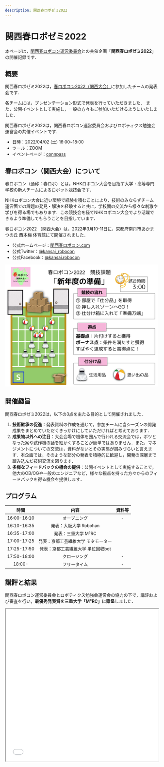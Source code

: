 ```yaml
---
description: 関西春ロボゼミ2022
---
```



# 関西春ロボゼミ2022

本ページは，[関西春ロボコン運営委員会](https://xn--tck4d2b0a0029dol2bn0r.com)との共催企画「**関西春ロボゼミ2022**」の開催記録です．

## 概要

関西春ロボゼミ2022は，[春ロボコン2022（関西大会）](https://関西春ロボコン.com/)に参加したチームの発表会です．

各チームには，プレゼンテーション形式で発表を行っていただきました．
また，公開イベントとして実施し，一般の方々もご参加いただけるようにいたしました．

関西春ロボゼミ2022は，関西春ロボコン運営委員会およびロボティクス勉強会運営会の共催イベントです．

- 日時：2022/04/02 (土) 16:00~18:00
- ツール：ZOOM
- イベントページ：[connpass](https://robosemi.connpass.com/event/243527/)

## 春ロボコン（関西大会）について

春ロボコン（通称：春ロボ）とは，NHKロボコン大会を目指す大学・高等専門学校の新人チームによるロボット競技会です．

NHKロボコン大会に近い環境で経験を積むことにより，技術のみならずチーム運営面での課題の発見・解決を経験すると共に，学校間の交流から様々な刺激や学びを得る場でもあります．この競技会を経てNHKロボコン大会でより活躍できるよう準備してもらうことを目指しています．

春ロボコン2022 （関西大会）は，2022年3月10-11日に，京都府南丹市あかまつの丘 西本梅 体育館にて開催されました．

- 公式ホームページ：[関西春ロボコン.com](https://関西春ロボコン.com/)
- 公式Twitter：[@kansai_robocon](https://twitter.com/kansai_robocon)
- 公式Facebook：[@kansai.robocon](https://www.facebook.com/kansai.robocon)

<img src="./files/harurobo2022_rule_abst.png" width=600/>

## 開催趣旨

関西春ロボゼミ2022は，以下の3点を主たる目的として開催されました．

1. **技術継承の促進**：発表資料の作成を通じて，参加チームに当シーズンの開発成果をまとめていただくきっかけにしていただければと考えております．
2. **成果物以外への注目**：大会会場で機体を囲んで行われる交流会では，ボツとなった案や試作機の話を細かくすることが簡単ではありません．また，マネジメントについての交流は，資料がないとその実態が掴みづらいと言えます．本企画では，そのような部分の発表を積極的に歓迎し，開発の深層まで踏み込んだ技術交流を図ります．
3. **多様なフィードバックの機会の提供**：公開イベントとして実施することで，他大のOB/OGや一般のエンジニアなど，様々な視点を持った方々からのフィードバックを得る機会を提供します．

## プログラム

| 時間 | 内容 | 資料等 |
| :---: | :---: | :---: | 
| 16:00-16:10 | オープニング | - |
| 16:10-16:35 | 発表：大阪大学 Robohan |  | 
| 16:35-17:00 | 発表：三重大学 M³RC |  | 
| 17:00-17:25 | 発表：京都工芸繊維大学 モタモーター |  | 
| 17:25-17:50 | 発表：京都工芸繊維大学 単位回収bot |  | 
| 17:50-18:00 | クロージング | - |
| 18:00- | フリータイム | - |

## 講評と結果

関西春ロボコン運営委員会とロボティクス勉強会運営会の協力の下で，講評および審査を行い，**最優秀発表賞を三重大学「M³RC」に贈呈**しました．

<iframe src="./files/harurobosemi2022_comment.pdf" width="100%" height="500"></iframe>
